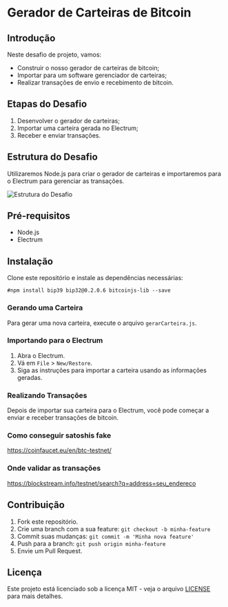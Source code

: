 # Gerador de Carteiras de Bitcoin

## Introdução

Neste desafio de projeto, vamos:
- Construir o nosso gerador de carteiras de bitcoin;
- Importar para um software gerenciador de carteiras;
- Realizar transações de envio e recebimento de bitcoin.

## Etapas do Desafio

1. Desenvolver o gerador de carteiras;
2. Importar uma carteira gerada no Electrum;
3. Receber e enviar transações.

## Estrutura do Desafio

Utilizaremos Node.js para criar o gerador de carteiras e importaremos para o Electrum para gerenciar as transações.

![Estrutura do Desafio](./path_to_your_image.png)

## Pré-requisitos

- Node.js
- Electrum

## Instalação

Clone este repositório e instale as dependências necessárias:

`#npm install bip39 bip32@0.2.0.6 bitcoinjs-lib --save`

### Gerando uma Carteira

Para gerar uma nova carteira, execute o arquivo `gerarCarteira.js`.

### Importando para o Electrum

1. Abra o Electrum.
2. Vá em `File` > `New/Restore`.
3. Siga as instruções para importar a carteira usando as informações geradas.

### Realizando Transações

Depois de importar sua carteira para o Electrum, você pode começar a enviar e receber transações de bitcoin.

### Como conseguir satoshis fake

https://coinfaucet.eu/en/btc-testnet/

### Onde validar as transações

https://blockstream.info/testnet/search?q=address=seu_endereco

## Contribuição

1. Fork este repositório.
2. Crie uma branch com a sua feature: `git checkout -b minha-feature`
3. Commit suas mudanças: `git commit -m 'Minha nova feature'`
4. Push para a branch: `git push origin minha-feature`
5. Envie um Pull Request.

## Licença

Este projeto está licenciado sob a licença MIT - veja o arquivo [LICENSE](LICENSE) para mais detalhes.
